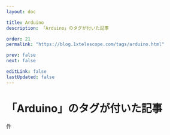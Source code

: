 ```yaml
---
layout: doc

title: Arduino
description: 「Arduino」のタグが付いた記事

order: 21
permalink: "https://blog.1xtelescope.com/tags/arduino.html"

prev: false
next: false

editLink: false
lastUpdated: false
---
```


<script lang="ts" setup>
    import TaggedPostList   from "../.vitepress/components/TaggedPostList.vue"
    import PostCounter      from "../.vitepress/components/PostCounter.vue"
</script>

# 「Arduino」のタグが付いた記事

<span class="text-base"><PostCounter tag="arduino" /></span>件

<TaggedPostList tag="arduino" />
